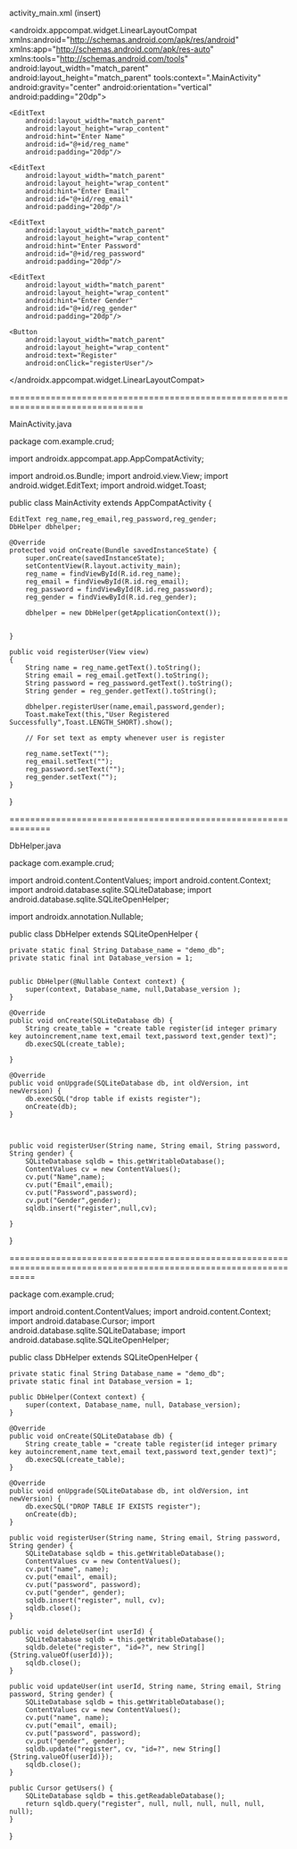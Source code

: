 activity_main.xml (insert)

<?xml version="1.0" encoding="utf-8"?>
<androidx.appcompat.widget.LinearLayoutCompat xmlns:android="http://schemas.android.com/apk/res/android"
    xmlns:app="http://schemas.android.com/apk/res-auto"
    xmlns:tools="http://schemas.android.com/tools"
    android:layout_width="match_parent"
    android:layout_height="match_parent"
    tools:context=".MainActivity"
    android:gravity="center"
    android:orientation="vertical"
    android:padding="20dp">

    <EditText
        android:layout_width="match_parent"
        android:layout_height="wrap_content"
        android:hint="Enter Name"
        android:id="@+id/reg_name"
        android:padding="20dp"/>

    <EditText
        android:layout_width="match_parent"
        android:layout_height="wrap_content"
        android:hint="Enter Email"
        android:id="@+id/reg_email"
        android:padding="20dp"/>

    <EditText
        android:layout_width="match_parent"
        android:layout_height="wrap_content"
        android:hint="Enter Password"
        android:id="@+id/reg_password"
        android:padding="20dp"/>

    <EditText
        android:layout_width="match_parent"
        android:layout_height="wrap_content"
        android:hint="Enter Gender"
        android:id="@+id/reg_gender"
        android:padding="20dp"/>

    <Button
        android:layout_width="match_parent"
        android:layout_height="wrap_content"
        android:text="Register"
        android:onClick="registerUser"/>

</androidx.appcompat.widget.LinearLayoutCompat>

================================================================================

MainActivity.java


package com.example.crud;

import androidx.appcompat.app.AppCompatActivity;

import android.os.Bundle;
import android.view.View;
import android.widget.EditText;
import android.widget.Toast;

public class MainActivity extends AppCompatActivity {

    EditText reg_name,reg_email,reg_password,reg_gender;
    DbHelper dbhelper;

    @Override
    protected void onCreate(Bundle savedInstanceState) {
        super.onCreate(savedInstanceState);
        setContentView(R.layout.activity_main);
        reg_name = findViewById(R.id.reg_name);
        reg_email = findViewById(R.id.reg_email);
        reg_password = findViewById(R.id.reg_password);
        reg_gender = findViewById(R.id.reg_gender);

        dbhelper = new DbHelper(getApplicationContext());


    }

    public void registerUser(View view)
    {
        String name = reg_name.getText().toString();
        String email = reg_email.getText().toString();
        String password = reg_password.getText().toString();
        String gender = reg_gender.getText().toString();

        dbhelper.registerUser(name,email,password,gender);
        Toast.makeText(this,"User Registered Successfully",Toast.LENGTH_SHORT).show();

        // For set text as empty whenever user is register

        reg_name.setText("");
        reg_email.setText("");
        reg_password.setText("");
        reg_gender.setText("");
    }
}



==============================================================

DbHelper.java

package com.example.crud;

import android.content.ContentValues;
import android.content.Context;
import android.database.sqlite.SQLiteDatabase;
import android.database.sqlite.SQLiteOpenHelper;

import androidx.annotation.Nullable;

public class DbHelper extends SQLiteOpenHelper {

    private static final String Database_name = "demo_db";
    private static final int Database_version = 1;


    public DbHelper(@Nullable Context context) {
        super(context, Database_name, null,Database_version );
    }

    @Override
    public void onCreate(SQLiteDatabase db) {
        String create_table = "create table register(id integer primary key autoincrement,name text,email text,password text,gender text)";
        db.execSQL(create_table);

    }

    @Override
    public void onUpgrade(SQLiteDatabase db, int oldVersion, int newVersion) {
        db.execSQL("drop table if exists register");
        onCreate(db);
    }



    public void registerUser(String name, String email, String password, String gender) {
        SQLiteDatabase sqldb = this.getWritableDatabase();
        ContentValues cv = new ContentValues();
        cv.put("Name",name);
        cv.put("Email",email);
        cv.put("Password",password);
        cv.put("Gender",gender);
        sqldb.insert("register",null,cv);

    }
}

=================================================================================================================


package com.example.crud;

import android.content.ContentValues;
import android.content.Context;
import android.database.Cursor;
import android.database.sqlite.SQLiteDatabase;
import android.database.sqlite.SQLiteOpenHelper;

public class DbHelper extends SQLiteOpenHelper {

    private static final String Database_name = "demo_db";
    private static final int Database_version = 1;

    public DbHelper(Context context) {
        super(context, Database_name, null, Database_version);
    }

    @Override
    public void onCreate(SQLiteDatabase db) {
        String create_table = "create table register(id integer primary key autoincrement,name text,email text,password text,gender text)";
        db.execSQL(create_table);
    }

    @Override
    public void onUpgrade(SQLiteDatabase db, int oldVersion, int newVersion) {
        db.execSQL("DROP TABLE IF EXISTS register");
        onCreate(db);
    }

    public void registerUser(String name, String email, String password, String gender) {
        SQLiteDatabase sqldb = this.getWritableDatabase();
        ContentValues cv = new ContentValues();
        cv.put("name", name);
        cv.put("email", email);
        cv.put("password", password);
        cv.put("gender", gender);
        sqldb.insert("register", null, cv);
        sqldb.close();
    }

    public void deleteUser(int userId) {
        SQLiteDatabase sqldb = this.getWritableDatabase();
        sqldb.delete("register", "id=?", new String[]{String.valueOf(userId)});
        sqldb.close();
    }

    public void updateUser(int userId, String name, String email, String password, String gender) {
        SQLiteDatabase sqldb = this.getWritableDatabase();
        ContentValues cv = new ContentValues();
        cv.put("name", name);
        cv.put("email", email);
        cv.put("password", password);
        cv.put("gender", gender);
        sqldb.update("register", cv, "id=?", new String[]{String.valueOf(userId)});
        sqldb.close();
    }

    public Cursor getUsers() {
        SQLiteDatabase sqldb = this.getReadableDatabase();
        return sqldb.query("register", null, null, null, null, null, null);
    }
}
